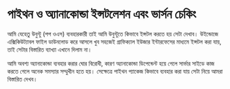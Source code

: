# পাইথন ও অ্যানাকোন্ডা ইন্সটলেশন এবং ভার্সন চেকিং

আমি যেহেতু উবুন্টু (পপ ওএস) ব্যবহারকারী তাই আমি উবুন্টুতে কিভাবে ইন্সটল করতে হয় সেটা দেখাব। উইন্ডোজে এক্সিকিউট্যাবল ফাইল ডাউনলোড করে আসলে খুব সহজেই গ্রাফিক্যাল ইউজার ইন্টারফেসের মাধ্যমে ইন্সটল করা যায়, তাই সেটার বিস্তারিত ব্যাখ্যা এখানে দিলাম না।

আমি অবশ্য অ্যানাকোন্ডা ব্যবহার করার ঘোর বিরোধী, কারণ অ্যানাকোন্ডা ডিপেন্ডেন্ট হয়ে গেলে সার্ভার সাইডে কাজ করতে গেলে অনেক সমস্যার সম্মুখীন হতে হয়। সেক্ষেত্রে পাইথন প্যাকেজ কিভাবে ব্যবহার করা যায় সেটা নিয়ে আমরা বিস্তারিত দেখব।

<Loading/>
